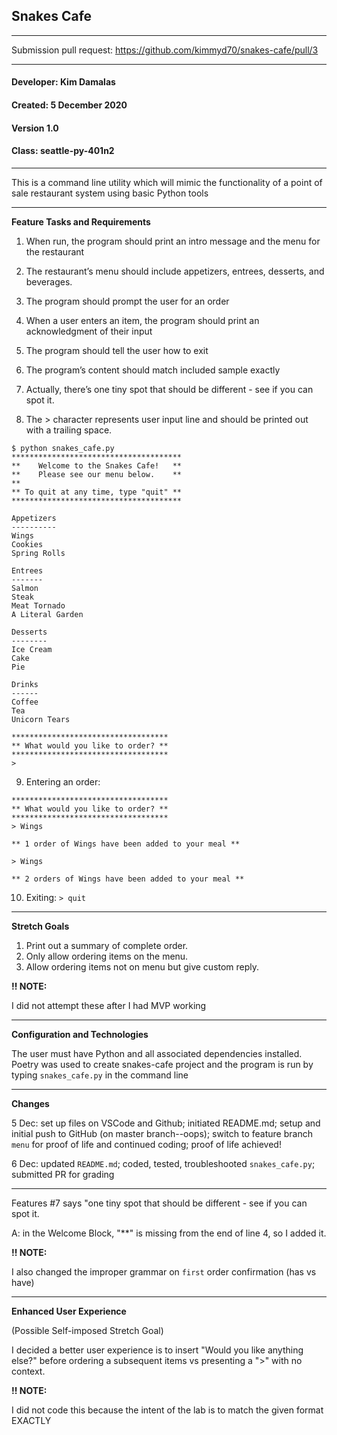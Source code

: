 ## **Snakes Cafe**
___________

Submission pull request: https://github.com/kimmyd70/snakes-cafe/pull/3

__________
#### Developer: Kim Damalas
#### Created: 5 December 2020
#### Version 1.0 
#### Class: seattle-py-401n2
___________

This is a command line utility which will mimic the functionality of a point of sale restaurant system using basic Python tools 
____________
**Feature Tasks and Requirements**

1. When run, the program should print an intro message and the menu for the restaurant

2. The restaurant’s menu should include appetizers, entrees, desserts, and beverages.
3. The program should prompt the user for an order
4. When a user enters an item, the program should print an acknowledgment of their input
5. The program should tell the user how to exit
6. The program’s content should match included sample exactly
7. Actually, there’s one tiny spot that should be different - see if you can spot it.
8. The > character represents user input line and should be printed out with a trailing space.



```
$ python snakes_cafe.py
**************************************
**    Welcome to the Snakes Cafe!   **
**    Please see our menu below.    **
**
** To quit at any time, type "quit" **
**************************************

Appetizers
----------
Wings
Cookies
Spring Rolls

Entrees
-------
Salmon
Steak
Meat Tornado
A Literal Garden

Desserts
--------
Ice Cream
Cake
Pie

Drinks
------
Coffee
Tea
Unicorn Tears

***********************************
** What would you like to order? **
***********************************
>
```
9. Entering an order:
```
***********************************
** What would you like to order? **
***********************************
> Wings

** 1 order of Wings have been added to your meal **

> Wings

** 2 orders of Wings have been added to your meal **
```

10. Exiting:  `> quit`
_____________

**Stretch Goals**

1. Print out a summary of complete order.
2. Only allow ordering items on the menu.
3. Allow ordering items not on menu but give custom reply.

**!! NOTE:**

 I did not attempt these after I had MVP working
_____________
**Configuration and Technologies**

The user must have Python and all associated dependencies installed.  Poetry was used to create snakes-cafe project and the program is run by typing  `snakes_cafe.py` in the command line
___________
**Changes**

5 Dec: set up files on VSCode and Github; initiated README.md; setup and initial push to GitHub (on master branch--oops); switch to feature branch `menu` for proof of life and continued coding; proof of life achieved!

6 Dec: updated `README.md`; coded, tested, troubleshooted `snakes_cafe.py`; submitted PR for grading
____________

Features #7 says "one tiny spot that should be different - see if you can spot it. 

A:  in the Welcome Block, "**" is missing from the end of line 4, so I added it.

**!! NOTE:**

  I also changed the improper grammar on `first`  order confirmation (has vs have)
______________
**Enhanced User Experience**

(Possible Self-imposed Stretch Goal)

 I decided a better user experience is to insert "Would you like anything else?" before ordering a subsequent items vs presenting a ">" with no context.

 **!! NOTE:**
 
   I did not code this because the intent of the lab is to match the given format EXACTLY